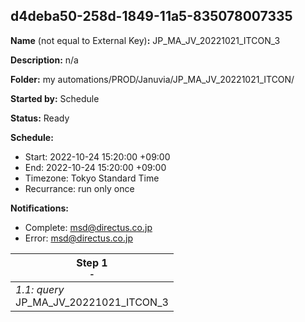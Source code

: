 ## d4deba50-258d-1849-11a5-835078007335

**Name** (not equal to External Key)**:** JP_MA_JV_20221021_ITCON_3 


**Description:** n/a

**Folder:** my automations/PROD/Januvia/JP_MA_JV_20221021_ITCON/

**Started by:** Schedule

**Status:** Ready

**Schedule:**

* Start: 2022-10-24 15:20:00 +09:00
* End: 2022-10-24 15:20:00 +09:00
* Timezone: Tokyo Standard Time
* Recurrance: run only once

**Notifications:**

* Complete: msd@directus.co.jp
* Error: msd@directus.co.jp

| Step 1<br>_<small>-</small>_ |
| --- |
| _1.1: query_<br>JP_MA_JV_20221021_ITCON_3 |

